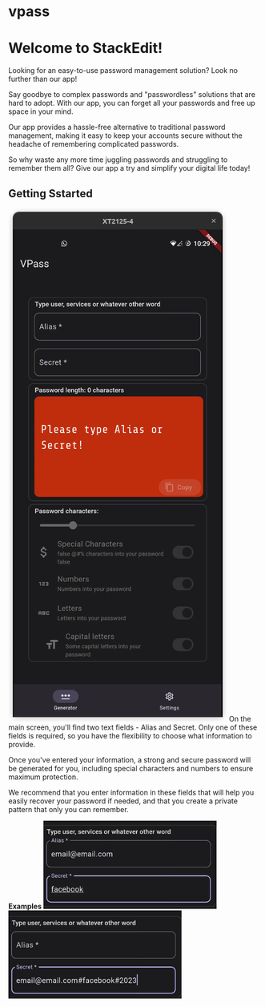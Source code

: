 # vpass

# Welcome to StackEdit!

Looking for an easy-to-use password management solution? Look no further than our app!

Say goodbye to complex passwords and "passwordless" solutions that are hard to adopt. With our app, you can forget all your passwords and free up space in your mind.

Our app provides a hassle-free alternative to traditional password management, making it easy to keep your accounts secure without the headache of remembering complicated passwords.

So why waste any more time juggling passwords and struggling to remember them all? Give our app a try and simplify your digital life today!

## Getting Sstarted
![First screen](https://github.com/vinaooo/vpass/blob/master/Prints/Captura%20de%20tela%20de%202023-03-26%2010-29-50.png)
On the main screen, you'll find two text fields - Alias and Secret. Only one of these fields is required, so you have the flexibility to choose what information to provide.

Once you've entered your information, a strong and secure password will be generated for you, including special characters and numbers to ensure maximum protection.

We recommend that you enter information in these fields that will help you easily recover your password if needed, and that you create a private pattern that only you can remember.

**Examples**
![Alias and Scret](https://github.com/vinaooo/vpass/blob/master/Prints/Captura%20de%20tela%20de%202023-03-26%2011-08-51.png)
![Different Alias and Secrets](https://github.com/vinaooo/vpass/blob/master/Prints/Captura%20de%20tela%20de%202023-03-26%2011-13-24.png)
<!--stackedit_data:
eyJoaXN0b3J5IjpbMTYyMjcwMTI3MCwxNDcyMTU3NTY1LDE5OT
U0NTQ5NTcsLTY3MzE4ODc4MF19
-->